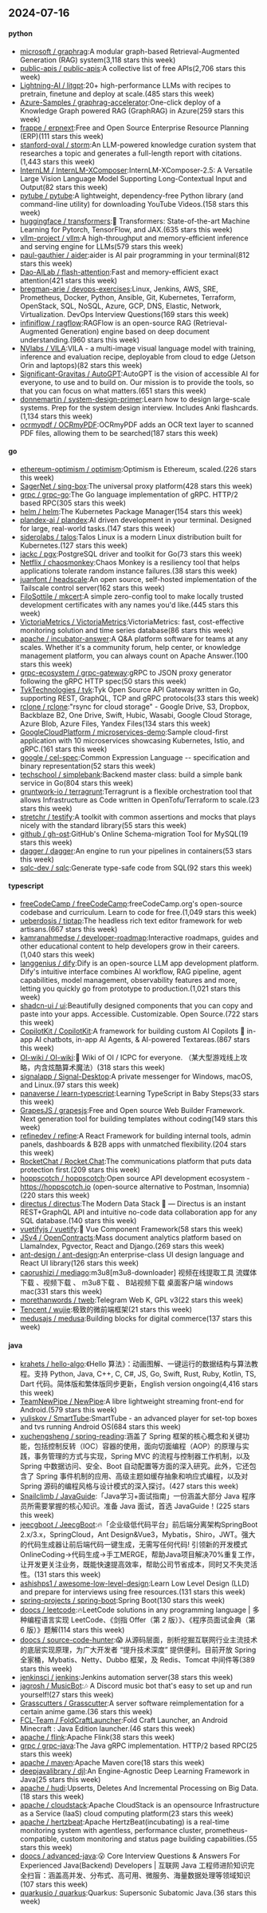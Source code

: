 ## 2024-07-16

#### python
* [microsoft / graphrag](https://github.com/microsoft/graphrag):A modular graph-based Retrieval-Augmented Generation (RAG) system(3,118 stars this week)
* [public-apis / public-apis](https://github.com/public-apis/public-apis):A collective list of free APIs(2,706 stars this week)
* [Lightning-AI / litgpt](https://github.com/Lightning-AI/litgpt):20+ high-performance LLMs with recipes to pretrain, finetune and deploy at scale.(485 stars this week)
* [Azure-Samples / graphrag-accelerator](https://github.com/Azure-Samples/graphrag-accelerator):One-click deploy of a Knowledge Graph powered RAG (GraphRAG) in Azure(259 stars this week)
* [frappe / erpnext](https://github.com/frappe/erpnext):Free and Open Source Enterprise Resource Planning (ERP)(111 stars this week)
* [stanford-oval / storm](https://github.com/stanford-oval/storm):An LLM-powered knowledge curation system that researches a topic and generates a full-length report with citations.(1,443 stars this week)
* [InternLM / InternLM-XComposer](https://github.com/InternLM/InternLM-XComposer):InternLM-XComposer-2.5: A Versatile Large Vision Language Model Supporting Long-Contextual Input and Output(82 stars this week)
* [pytube / pytube](https://github.com/pytube/pytube):A lightweight, dependency-free Python library (and command-line utility) for downloading YouTube Videos.(158 stars this week)
* [huggingface / transformers](https://github.com/huggingface/transformers):🤗 Transformers: State-of-the-art Machine Learning for Pytorch, TensorFlow, and JAX.(635 stars this week)
* [vllm-project / vllm](https://github.com/vllm-project/vllm):A high-throughput and memory-efficient inference and serving engine for LLMs(579 stars this week)
* [paul-gauthier / aider](https://github.com/paul-gauthier/aider):aider is AI pair programming in your terminal(812 stars this week)
* [Dao-AILab / flash-attention](https://github.com/Dao-AILab/flash-attention):Fast and memory-efficient exact attention(421 stars this week)
* [bregman-arie / devops-exercises](https://github.com/bregman-arie/devops-exercises):Linux, Jenkins, AWS, SRE, Prometheus, Docker, Python, Ansible, Git, Kubernetes, Terraform, OpenStack, SQL, NoSQL, Azure, GCP, DNS, Elastic, Network, Virtualization. DevOps Interview Questions(169 stars this week)
* [infiniflow / ragflow](https://github.com/infiniflow/ragflow):RAGFlow is an open-source RAG (Retrieval-Augmented Generation) engine based on deep document understanding.(960 stars this week)
* [NVlabs / VILA](https://github.com/NVlabs/VILA):VILA - a multi-image visual language model with training, inference and evaluation recipe, deployable from cloud to edge (Jetson Orin and laptops)(82 stars this week)
* [Significant-Gravitas / AutoGPT](https://github.com/Significant-Gravitas/AutoGPT):AutoGPT is the vision of accessible AI for everyone, to use and to build on. Our mission is to provide the tools, so that you can focus on what matters.(651 stars this week)
* [donnemartin / system-design-primer](https://github.com/donnemartin/system-design-primer):Learn how to design large-scale systems. Prep for the system design interview. Includes Anki flashcards.(1,134 stars this week)
* [ocrmypdf / OCRmyPDF](https://github.com/ocrmypdf/OCRmyPDF):OCRmyPDF adds an OCR text layer to scanned PDF files, allowing them to be searched(187 stars this week)

#### go
* [ethereum-optimism / optimism](https://github.com/ethereum-optimism/optimism):Optimism is Ethereum, scaled.(226 stars this week)
* [SagerNet / sing-box](https://github.com/SagerNet/sing-box):The universal proxy platform(428 stars this week)
* [grpc / grpc-go](https://github.com/grpc/grpc-go):The Go language implementation of gRPC. HTTP/2 based RPC(305 stars this week)
* [helm / helm](https://github.com/helm/helm):The Kubernetes Package Manager(154 stars this week)
* [plandex-ai / plandex](https://github.com/plandex-ai/plandex):AI driven development in your terminal. Designed for large, real-world tasks.(147 stars this week)
* [siderolabs / talos](https://github.com/siderolabs/talos):Talos Linux is a modern Linux distribution built for Kubernetes.(127 stars this week)
* [jackc / pgx](https://github.com/jackc/pgx):PostgreSQL driver and toolkit for Go(73 stars this week)
* [Netflix / chaosmonkey](https://github.com/Netflix/chaosmonkey):Chaos Monkey is a resiliency tool that helps applications tolerate random instance failures.(38 stars this week)
* [juanfont / headscale](https://github.com/juanfont/headscale):An open source, self-hosted implementation of the Tailscale control server(162 stars this week)
* [FiloSottile / mkcert](https://github.com/FiloSottile/mkcert):A simple zero-config tool to make locally trusted development certificates with any names you'd like.(445 stars this week)
* [VictoriaMetrics / VictoriaMetrics](https://github.com/VictoriaMetrics/VictoriaMetrics):VictoriaMetrics: fast, cost-effective monitoring solution and time series database(86 stars this week)
* [apache / incubator-answer](https://github.com/apache/incubator-answer):A Q&A platform software for teams at any scales. Whether it's a community forum, help center, or knowledge management platform, you can always count on Apache Answer.(100 stars this week)
* [grpc-ecosystem / grpc-gateway](https://github.com/grpc-ecosystem/grpc-gateway):gRPC to JSON proxy generator following the gRPC HTTP spec(50 stars this week)
* [TykTechnologies / tyk](https://github.com/TykTechnologies/tyk):Tyk Open Source API Gateway written in Go, supporting REST, GraphQL, TCP and gRPC protocols(33 stars this week)
* [rclone / rclone](https://github.com/rclone/rclone):"rsync for cloud storage" - Google Drive, S3, Dropbox, Backblaze B2, One Drive, Swift, Hubic, Wasabi, Google Cloud Storage, Azure Blob, Azure Files, Yandex Files(134 stars this week)
* [GoogleCloudPlatform / microservices-demo](https://github.com/GoogleCloudPlatform/microservices-demo):Sample cloud-first application with 10 microservices showcasing Kubernetes, Istio, and gRPC.(161 stars this week)
* [google / cel-spec](https://github.com/google/cel-spec):Common Expression Language -- specification and binary representation(52 stars this week)
* [techschool / simplebank](https://github.com/techschool/simplebank):Backend master class: build a simple bank service in Go(804 stars this week)
* [gruntwork-io / terragrunt](https://github.com/gruntwork-io/terragrunt):Terragrunt is a flexible orchestration tool that allows Infrastructure as Code written in OpenTofu/Terraform to scale.(23 stars this week)
* [stretchr / testify](https://github.com/stretchr/testify):A toolkit with common assertions and mocks that plays nicely with the standard library(55 stars this week)
* [github / gh-ost](https://github.com/github/gh-ost):GitHub's Online Schema-migration Tool for MySQL(19 stars this week)
* [dagger / dagger](https://github.com/dagger/dagger):An engine to run your pipelines in containers(53 stars this week)
* [sqlc-dev / sqlc](https://github.com/sqlc-dev/sqlc):Generate type-safe code from SQL(92 stars this week)

#### typescript
* [freeCodeCamp / freeCodeCamp](https://github.com/freeCodeCamp/freeCodeCamp):freeCodeCamp.org's open-source codebase and curriculum. Learn to code for free.(1,049 stars this week)
* [ueberdosis / tiptap](https://github.com/ueberdosis/tiptap):The headless rich text editor framework for web artisans.(667 stars this week)
* [kamranahmedse / developer-roadmap](https://github.com/kamranahmedse/developer-roadmap):Interactive roadmaps, guides and other educational content to help developers grow in their careers.(1,040 stars this week)
* [langgenius / dify](https://github.com/langgenius/dify):Dify is an open-source LLM app development platform. Dify's intuitive interface combines AI workflow, RAG pipeline, agent capabilities, model management, observability features and more, letting you quickly go from prototype to production.(1,021 stars this week)
* [shadcn-ui / ui](https://github.com/shadcn-ui/ui):Beautifully designed components that you can copy and paste into your apps. Accessible. Customizable. Open Source.(722 stars this week)
* [CopilotKit / CopilotKit](https://github.com/CopilotKit/CopilotKit):A framework for building custom AI Copilots 🤖 in-app AI chatbots, in-app AI Agents, & AI-powered Textareas.(867 stars this week)
* [OI-wiki / OI-wiki](https://github.com/OI-wiki/OI-wiki):🌟 Wiki of OI / ICPC for everyone. （某大型游戏线上攻略，内含炫酷算术魔法）(318 stars this week)
* [signalapp / Signal-Desktop](https://github.com/signalapp/Signal-Desktop):A private messenger for Windows, macOS, and Linux.(97 stars this week)
* [panaverse / learn-typescript](https://github.com/panaverse/learn-typescript):Learning TypeScript in Baby Steps(33 stars this week)
* [GrapesJS / grapesjs](https://github.com/GrapesJS/grapesjs):Free and Open source Web Builder Framework. Next generation tool for building templates without coding(149 stars this week)
* [refinedev / refine](https://github.com/refinedev/refine):A React Framework for building internal tools, admin panels, dashboards & B2B apps with unmatched flexibility.(204 stars this week)
* [RocketChat / Rocket.Chat](https://github.com/RocketChat/Rocket.Chat):The communications platform that puts data protection first.(209 stars this week)
* [hoppscotch / hoppscotch](https://github.com/hoppscotch/hoppscotch):Open source API development ecosystem - https://hoppscotch.io (open-source alternative to Postman, Insomnia)(220 stars this week)
* [directus / directus](https://github.com/directus/directus):The Modern Data Stack 🐰 — Directus is an instant REST+GraphQL API and intuitive no-code data collaboration app for any SQL database.(140 stars this week)
* [vuetifyjs / vuetify](https://github.com/vuetifyjs/vuetify):🐉 Vue Component Framework(58 stars this week)
* [JSv4 / OpenContracts](https://github.com/JSv4/OpenContracts):Mass document analytics platform based on LlamaIndex, Pgvector, React and Django.(269 stars this week)
* [ant-design / ant-design](https://github.com/ant-design/ant-design):An enterprise-class UI design language and React UI library(126 stars this week)
* [caorushizi / mediago](https://github.com/caorushizi/mediago):m3u8[m3u8-downloader] 视频在线提取工具 流媒体下载 、视频下载 、 m3u8下载 、 B站视频下载 桌面客户端 windows mac(331 stars this week)
* [morethanwords / tweb](https://github.com/morethanwords/tweb):Telegram Web K, GPL v3(22 stars this week)
* [Tencent / wujie](https://github.com/Tencent/wujie):极致的微前端框架(21 stars this week)
* [medusajs / medusa](https://github.com/medusajs/medusa):Building blocks for digital commerce(137 stars this week)

#### java
* [krahets / hello-algo](https://github.com/krahets/hello-algo):《Hello 算法》：动画图解、一键运行的数据结构与算法教程。支持 Python, Java, C++, C, C#, JS, Go, Swift, Rust, Ruby, Kotlin, TS, Dart 代码。简体版和繁体版同步更新，English version ongoing(4,416 stars this week)
* [TeamNewPipe / NewPipe](https://github.com/TeamNewPipe/NewPipe):A libre lightweight streaming front-end for Android.(579 stars this week)
* [yuliskov / SmartTube](https://github.com/yuliskov/SmartTube):SmartTube - an advanced player for set-top boxes and tvs running Android OS(684 stars this week)
* [xuchengsheng / spring-reading](https://github.com/xuchengsheng/spring-reading):涵盖了 Spring 框架的核心概念和关键功能，包括控制反转（IOC）容器的使用，面向切面编程（AOP）的原理与实践，事务管理的方式与实现，Spring MVC 的流程与控制器工作机制，以及 Spring 中数据访问、安全、Boot 自动配置等方面的深入研究。此外，它还包含了 Spring 事件机制的应用、高级主题如缓存抽象和响应式编程，以及对 Spring 源码的编程风格与设计模式的深入探讨。(427 stars this week)
* [Snailclimb / JavaGuide](https://github.com/Snailclimb/JavaGuide):「Java学习+面试指南」一份涵盖大部分 Java 程序员所需要掌握的核心知识。准备 Java 面试，首选 JavaGuide！(225 stars this week)
* [jeecgboot / JeecgBoot](https://github.com/jeecgboot/JeecgBoot):🔥「企业级低代码平台」前后端分离架构SpringBoot 2.x/3.x，SpringCloud，Ant Design&Vue3，Mybatis，Shiro，JWT。强大的代码生成器让前后端代码一键生成，无需写任何代码! 引领新的开发模式OnlineCoding->代码生成->手工MERGE，帮助Java项目解决70%重复工作，让开发更关注业务，既能快速提高效率，帮助公司节省成本，同时又不失灵活性。(131 stars this week)
* [ashishps1 / awesome-low-level-design](https://github.com/ashishps1/awesome-low-level-design):Learn Low Level Design (LLD) and prepare for interviews using free resources.(131 stars this week)
* [spring-projects / spring-boot](https://github.com/spring-projects/spring-boot):Spring Boot(130 stars this week)
* [doocs / leetcode](https://github.com/doocs/leetcode):🔥LeetCode solutions in any programming language | 多种编程语言实现 LeetCode、《剑指 Offer（第 2 版）》、《程序员面试金典（第 6 版）》题解(114 stars this week)
* [doocs / source-code-hunter](https://github.com/doocs/source-code-hunter):😱 从源码层面，剖析挖掘互联网行业主流技术的底层实现原理，为广大开发者 “提升技术深度” 提供便利。目前开放 Spring 全家桶，Mybatis、Netty、Dubbo 框架，及 Redis、Tomcat 中间件等(389 stars this week)
* [jenkinsci / jenkins](https://github.com/jenkinsci/jenkins):Jenkins automation server(38 stars this week)
* [jagrosh / MusicBot](https://github.com/jagrosh/MusicBot):🎶 A Discord music bot that's easy to set up and run yourself!(27 stars this week)
* [Grasscutters / Grasscutter](https://github.com/Grasscutters/Grasscutter):A server software reimplementation for a certain anime game.(36 stars this week)
* [FCL-Team / FoldCraftLauncher](https://github.com/FCL-Team/FoldCraftLauncher):Fold Craft Launcher, an Android Minecraft : Java Edition launcher.(46 stars this week)
* [apache / flink](https://github.com/apache/flink):Apache Flink(38 stars this week)
* [grpc / grpc-java](https://github.com/grpc/grpc-java):The Java gRPC implementation. HTTP/2 based RPC(25 stars this week)
* [apache / maven](https://github.com/apache/maven):Apache Maven core(18 stars this week)
* [deepjavalibrary / djl](https://github.com/deepjavalibrary/djl):An Engine-Agnostic Deep Learning Framework in Java(25 stars this week)
* [apache / hudi](https://github.com/apache/hudi):Upserts, Deletes And Incremental Processing on Big Data.(18 stars this week)
* [apache / cloudstack](https://github.com/apache/cloudstack):Apache CloudStack is an opensource Infrastructure as a Service (IaaS) cloud computing platform(23 stars this week)
* [apache / hertzbeat](https://github.com/apache/hertzbeat):Apache HertzBeat(incubating) is a real-time monitoring system with agentless, performance cluster, prometheus-compatible, custom monitoring and status page building capabilities.(55 stars this week)
* [doocs / advanced-java](https://github.com/doocs/advanced-java):😮 Core Interview Questions & Answers For Experienced Java(Backend) Developers | 互联网 Java 工程师进阶知识完全扫盲：涵盖高并发、分布式、高可用、微服务、海量数据处理等领域知识(107 stars this week)
* [quarkusio / quarkus](https://github.com/quarkusio/quarkus):Quarkus: Supersonic Subatomic Java.(36 stars this week)
